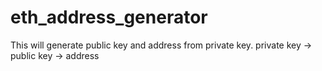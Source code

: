 # eth_address_generator
This will generate public key and address from private key.
private key -> public key -> address
